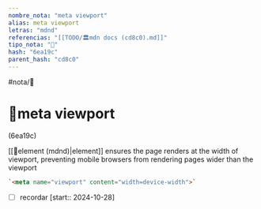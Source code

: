 ```yaml
---
nombre_nota: "meta viewport"
alias: meta viewport
letras: "mdnd"
referencias: "[[TODO/🏛️mdn docs (cd8c0).md]]"
tipo_nota: "📑"
hash: "6ea19c"
parent_hash: "cd8c0"
---
```


#nota/📑

# 📑meta viewport
<div class="hash">(6ea19c)</div>

[[📑element (mdnd)|element]] ensures the page renders at the width of viewport, preventing mobile browsers from rendering pages wider than the viewport

```html
`<meta name="viewport" content="width=device-width">`
```
- [ ] recordar  [start:: 2024-10-28]

